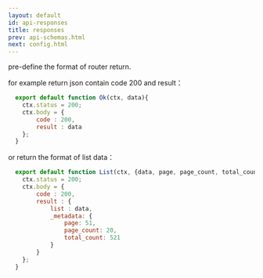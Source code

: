 ```yaml
---
layout: default
id: api-responses
title: responses
prev: api-schemas.html
next: config.html
---
```


pre-define the format of router return.

for example return json contain code 200 and result：

```javascript
  export default function Ok(ctx, data){
    ctx.status = 200;
    ctx.body = {
        code : 200,
        result : data
    };
  }
```

or return the format of list data：
```javascript
  export default function List(ctx, {data, page, page_count, total_count}){
    ctx.status = 200;
    ctx.body = {
        code : 200,
        result : {
            list : data,
            _metadata: {
                page: 51,
                page_count: 20,
                total_count: 521
            }
        }
    };
  }
```